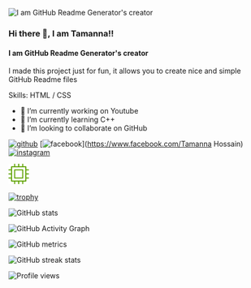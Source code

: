 ![I am GitHub Readme Generator's creator](https://arturssmirnovs.github.io/github-profile-readme-generator/images/banner.png)

### Hi there 👋, I am Tamanna!!
#### I am GitHub Readme Generator's creator


I made this project just for fun, it allows you to create nice and simple GitHub Readme files 

Skills: HTML / CSS

- 🔭 I’m currently working on Youtube 
- 🌱 I’m currently learning C++ 
- 👯 I’m looking to collaborate on GitHub 


[<img src='https://cdn.jsdelivr.net/npm/simple-icons@3.0.1/icons/github.svg' alt='github' height='40'>](https://github.com/Tamanna253)  [<img src='https://cdn.jsdelivr.net/npm/simple-icons@3.0.1/icons/facebook.svg' alt='facebook' height='40'>](https://www.facebook.com/Tamanna Hossain)  [<img src='https://cdn.jsdelivr.net/npm/simple-icons@3.0.1/icons/instagram.svg' alt='instagram' height='40'>](https://www.instagram.com/tamanna.hossain.10297/)  

<a href='https://docs.github.com/en/developers'><img src='https://raw.githubusercontent.com/acervenky/animated-github-badges/master/assets/devbadge.gif' width='40' height='40'></a> 

[![trophy](https://github-profile-trophy.vercel.app/?username=Tamanna253)](https://github.com/ryo-ma/github-profile-trophy)

![GitHub stats](https://github-readme-stats.vercel.app/api?username=Tamanna253&show_icons=true&count_private=true)  

![GitHub Activity Graph](https://activity-graph.herokuapp.com/graph?username=Tamanna253)  

![GitHub metrics](https://metrics.lecoq.io/Tamanna253)  

![GitHub streak stats](https://streak-stats.demolab.com/?user=Tamanna253)  

![Profile views](https://gpvc.arturio.dev/Tamanna253)  
